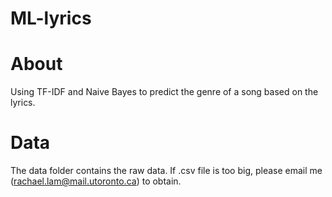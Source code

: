 # ML-lyrics

# About
Using TF-IDF and Naive Bayes to predict the genre of a song based on the lyrics.

# Data
The data folder contains the raw data. If .csv file is too big, please email me (rachael.lam@mail.utoronto.ca) to obtain.
